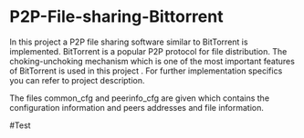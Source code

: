 # P2P-File-sharing-Bittorrent
In this project a P2P file sharing software similar to BitTorrent is implemented.
BitTorrent is a popular P2P protocol for file distribution. The choking-unchoking mechanism which is one of the most
important features of BitTorrent is used in this project . For further implementation specifics you can refer to project description.

The files common_cfg and peerinfo_cfg are given which contains the configuration information and peers addresses and file information.

#Test 

